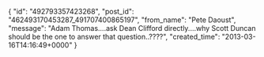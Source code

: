  {
   "id": "492793357423268",
   "post_id": "462493170453287_491707400865197",
   "from_name": "Pete Daoust",
   "message": "Adam Thomas....ask Dean Clifford directly....why Scott Duncan should be the one to answer that question..????",
   "created_time": "2013-03-16T14:16:49+0000"
 }
